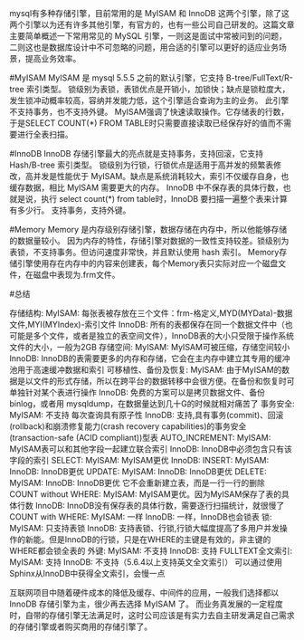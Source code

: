 mysql有多种存储引擎，目前常用的是 MyISAM 和 InnoDB 这两个引擎，除了这两个引擎以为还有许多其他引擎，有官方的，也有一些公司自己研发的。这篇文章主要简单概述一下常用常见的 MySQL 引擎，一则这是面试中常被问到的问题，二则这也是数据库设计中不可忽略的问题，用合适的引擎可以更好的适应业务场景，提高业务效率。

#MyISAM
MyISAM 是 mysql 5.5.5 之前的默认引擎，它支持 B-tree/FullText/R-tree 索引类型。
锁级别为表锁，表锁优点是开销小，加锁快；缺点是锁粒度大，发生锁冲动概率较高，容纳并发能力低，这个引擎适合查询为主的业务。
此引擎不支持事务，也不支持外键。
MyISAM强调了快速读取操作。它存储表的行数，于是SELECT COUNT(*) FROM TABLE时只需要直接读取已经保存好的值而不需要进行全表扫描。

#InnoDB
InnoDB 存储引擎最大的亮点就是支持事务，支持回滚，它支持 Hash/B-tree 索引类型。
锁级别为行锁，行锁优点是适用于高并发的频繁表修改，高并发是性能优于 MyISAM。缺点是系统消耗较大，索引不仅缓存自身，也缓存数据，相比 MyISAM 需要更大的内存。
InnoDB 中不保存表的具体行数，也就是说，执行 select count(*) from table时，InnoDB 要扫描一遍整个表来计算有多少行。
支持事务，支持外键。

#Memory
Memory 是内存级别存储引擎，数据存储在内存中，所以他能够存储的数据量较小。
因为内存的特性，存储引擎对数据的一致性支持较差。锁级别为表锁，不支持事务。但访问速度非常快，并且默认使用 hash 索引。
Memory存储引擎使用存在内存中的内容来创建表，每个Memory表只实际对应一个磁盘文件，在磁盘中表现为.frm文件。

#总结

存储结构:
 	MyISAM:
 	每张表被存放在三个文件：frm-格定义,MYD(MYData)-数据文件,MYI(MYIndex)-索引文件
 	InnoDB:
 	所有的表都保存在同一个数据文件中（也可能是多个文件，或者是独立的表空间文件），InnoDB表的大小只受限于操作系统文件的大小，一般为2GB
存储空间:
 	MyISAM:
    MyISAM可被压缩，存储空间较小
 	InnoDB:
 	InnoDB的表需要更多的内存和存储，它会在主内存中建立其专用的缓冲池用于高速缓冲数据和索引
可移植性、备份及恢复:
 	MyISAM:
 	由于MyISAM的数据是以文件的形式存储，所以在跨平台的数据转移中会很方便。在备份和恢复时可单独针对某个表进行操作
 	InnoDB:
 	免费的方案可以是拷贝数据文件、备份 binlog，或者用 mysqldump，在数据量达到几十G的时候就相对痛苦了
事务安全:
 	MyISAM:
    不支持 每次查询具有原子性
 	InnoDB:
 	支持,具有事务(commit)、回滚(rollback)和崩溃修复能力(crash recovery capabilities)的事务安全(transaction-safe (ACID compliant))型表
AUTO_INCREMENT:
 	MyISAM:
    MyISAM表可以和其他字段一起建立联合索引
 	InnoDB:
 	InnoDB中必须包含只有该字段的索引
SELECT:
 	MyISAM:
    MyISAM更优
 	InnoDB:
INSERT:
 	MyISAM:
 	InnoDB:
 	InnoDB更优
UPDATE:
	MyISAM:
 	InnoDB:
 	InnoDB更优
DELETE:
	MyISAM:
 	InnoDB:
 	InnoDB更优 它不会重新建立表，而是一行一行的删除
COUNT without WHERE:
	MyISAM:
	MyISAM更优。因为MyISAM保存了表的具体行数
 	InnoDB:
 	InnoDB没有保存表的具体行数，需要逐行扫描统计，就很慢了
COUNT with WHERE:
	MyISAM:
	一样
 	InnoDB:
 	一样，InnoDB也会锁表
锁:
	MyISAM:
	只支持表锁
 	InnoDB:
 	支持表锁、行锁,行锁大幅度提高了多用户并发操作的新能。但是InnoDB的行锁，只是在WHERE的主键是有效的，非主键的WHERE都会锁全表的
外键:
	MyISAM:
    不支持
 	InnoDB:
 	支持
FULLTEXT全文索引:
	MyISAM:
	支持
 	InnoDB:
 	不支持（5.6.4以上支持英文全文索引） 可以通过使用Sphinx从InnoDB中获得全文索引，会慢一点

互联网项目中随着硬件成本的降低及缓存、中间件的应用，一般我们选择都以 InnoDB 存储引擎为主，很少再去选择 MyISAM 了。
而业务真发展的一定程度时，自带的存储引擎无法满足时，这时公司应该是有实力去自主研发满足自己需求的存储引擎或者购买商用的存储引擎了。

